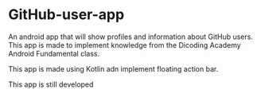 
# GitHub-user-app
An android app that will show profiles and information about GitHub users. This app is made to implement knowledge from the Dicoding Academy Android Fundamental class.

This app is made using Kotlin adn implement floating action bar.

This app is still developed
